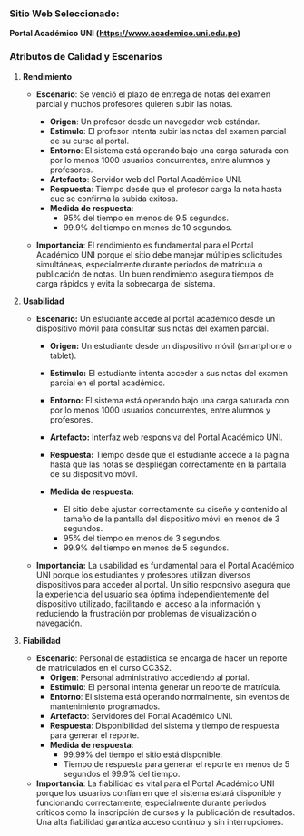 ### Sitio Web Seleccionado:
**Portal Académico UNI (https://www.academico.uni.edu.pe)**

### Atributos de Calidad y Escenarios


1. **Rendimiento**
   - **Escenario**: Se venció el plazo de entrega de notas del examen parcial y muchos profesores quieren subir las notas.
     - **Origen**: Un profesor desde un navegador web estándar.
     - **Estímulo**: El profesor intenta subir las notas del examen parcial de su curso al portal.
     - **Entorno**: El sistema está operando bajo una carga saturada con por lo menos 1000 usuarios concurrentes, entre alumnos y profesores.
     - **Artefacto**: Servidor web del Portal Académico UNI.
     - **Respuesta**: Tiempo desde que el profesor carga la nota hasta que se confirma la subida exitosa.
     - **Medida de respuesta**:
       - 95% del tiempo en menos de 9.5 segundos.
       - 99.9% del tiempo en menos de 10 segundos.

   - **Importancia**: El rendimiento es fundamental para el Portal Académico UNI porque el sitio debe manejar múltiples solicitudes simultáneas, especialmente durante periodos de matrícula o publicación de notas. Un buen rendimiento asegura tiempos de carga rápidos y evita la sobrecarga del sistema.

2. **Usabilidad**

   - **Escenario:** Un estudiante accede al portal académico desde un dispositivo móvil para consultar sus notas del examen parcial.

     - **Origen:** Un estudiante desde un dispositivo móvil (smartphone o tablet).

     - **Estímulo:** El estudiante intenta acceder a sus notas del examen parcial en el portal académico.

     - **Entorno:** El sistema está operando bajo una carga saturada con por lo menos 1000 usuarios concurrentes, entre alumnos y profesores.

     - **Artefacto:** Interfaz web responsiva del Portal Académico UNI.

     - **Respuesta:** Tiempo desde que el estudiante accede a la página hasta que las notas se despliegan correctamente en la pantalla de su dispositivo móvil.

     - **Medida de respuesta:**
       - El sitio debe ajustar correctamente su diseño y contenido al tamaño de la pantalla del dispositivo móvil en menos de 3 segundos.
       - 95% del tiempo en menos de 3 segundos.
       - 99.9% del tiempo en menos de 5 segundos.

   - **Importancia:** La usabilidad es fundamental para el Portal Académico UNI porque los estudiantes y profesores utilizan diversos dispositivos para acceder al portal. Un sitio responsivo asegura que la experiencia del usuario sea óptima independientemente del dispositivo utilizado, facilitando el acceso a la información y reduciendo la frustración por problemas de visualización o navegación.


3. **Fiabilidad**
   - **Escenario**: Personal de estadistica se encarga de hacer un reporte de matriculados en el curso CC3S2.
       - **Origen**: Personal administrativo accediendo al portal.
       - **Estímulo**: El personal intenta generar un reporte de matrícula.
       - **Entorno**: El sistema está operando normalmente, sin eventos de mantenimiento programados.
       - **Artefacto**: Servidores del Portal Académico UNI.
       - **Respuesta**: Disponibilidad del sistema y tiempo de respuesta para generar el reporte.
       - **Medida de respuesta**:
         - 99.99% del tiempo el sitio está disponible.
         - Tiempo de respuesta para generar el reporte en menos de 5 segundos el 99.9% del tiempo.
   - **Importancia**: La fiabilidad es vital para el Portal Académico UNI porque los usuarios confían en que el sistema estará disponible y funcionando correctamente, especialmente durante periodos críticos como la inscripción de cursos y la publicación de resultados. Una alta fiabilidad garantiza acceso continuo y sin interrupciones.
